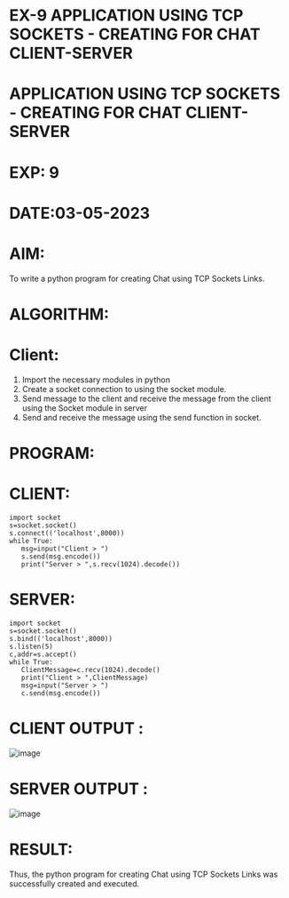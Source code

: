 # EX-9 APPLICATION USING TCP SOCKETS - CREATING FOR CHAT CLIENT-SERVER
# APPLICATION USING TCP SOCKETS - CREATING FOR CHAT CLIENT-SERVER

# EXP: 9

# DATE:03-05-2023
# AIM:
To write a python program for creating Chat using TCP Sockets Links.
# ALGORITHM:
# Client:
1. Import the necessary modules in python
2. Create a socket connection to using the socket module.
3. Send message to the client and receive the message from the client using the Socket module in
server
4. Send and receive the message using the send function in socket.
# PROGRAM:
# CLIENT:
```python3
import socket
s=socket.socket()
s.connect(('localhost',8000))
while True:
   msg=input("Client > ")
   s.send(msg.encode())
   print("Server > ",s.recv(1024).decode())
  ```
# SERVER:
```python3
import socket
s=socket.socket()
s.bind(('localhost',8000))
s.listen(5)
c,addr=s.accept()
while True:
   ClientMessage=c.recv(1024).decode()
   print("Client > ",ClientMessage)
   msg=input("Server > ")
   c.send(msg.encode())
```
   
# CLIENT OUTPUT : 
![image](https://github.com/arun1111j/cn-ex09/assets/128461833/0ce557da-3c2d-4c1b-b4bb-ffd02aa6ba0a)

# SERVER OUTPUT :
![image](https://github.com/arun1111j/cn-ex09/assets/128461833/e26c56e7-47c1-4f6f-990f-125ab901daba)

# RESULT:
Thus, the python program for creating Chat using TCP Sockets Links was successfully
created and executed.
